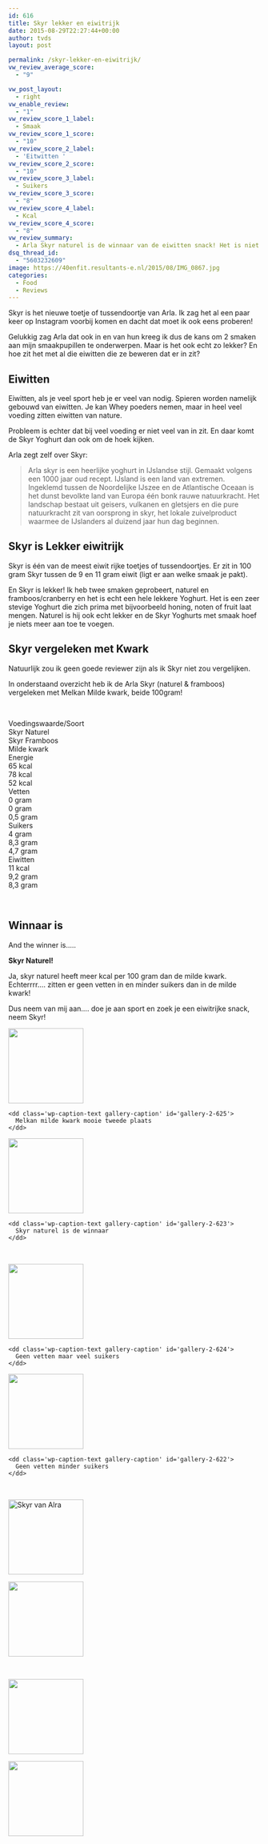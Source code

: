 ```yaml
---
id: 616
title: Skyr lekker en eiwitrijk
date: 2015-08-29T22:27:44+00:00
author: tvds
layout: post

permalink: /skyr-lekker-en-eiwitrijk/
vw_review_average_score:
  - "9"

vw_post_layout:
  - right
vw_enable_review:
  - "1"
vw_review_score_1_label:
  - Smaak
vw_review_score_1_score:
  - "10"
vw_review_score_2_label:
  - 'Eitwitten '
vw_review_score_2_score:
  - "10"
vw_review_score_3_label:
  - Suikers
vw_review_score_3_score:
  - "8"
vw_review_score_4_label:
  - Kcal
vw_review_score_4_score:
  - "8"
vw_review_summary:
  - Arla Skyr naturel is de winnaar van de eiwitten snack! Het is niet alleen lekker maar ook nog een verantwoord sport tussendoortje! Suikers hadden nog wel iets minder gemogen!
dsq_thread_id:
  - "5603232609"
image: https://40enfit.resultants-e.nl/2015/08/IMG_0867.jpg
categories:
  - Food
  - Reviews
---
```

Skyr is het nieuwe toetje of tussendoortje van Arla. Ik zag het al een paar keer op Instagram voorbij komen en dacht dat moet ik ook eens proberen!

Gelukkig zag Arla dat ook in en van hun kreeg ik dus de kans om 2 smaken aan mijn smaakpupillen te onderwerpen. Maar is het ook echt zo lekker? En hoe zit het met al die eiwitten die ze beweren dat er in zit?

<!--more-->

## Eiwitten

Eiwitten, als je veel sport heb je er veel van nodig. Spieren worden namelijk gebouwd van eiwitten. Je kan Whey poeders nemen, maar in heel veel voeding zitten eiwitten van nature.

Probleem is echter dat bij veel voeding er niet veel van in zit. En daar komt de Skyr Yoghurt dan ook om de hoek kijken.

Arla zegt zelf over Skyr:

> Arla skyr is een heerlijke yoghurt in IJslandse stijl. Gemaakt volgens een 1000 jaar oud recept. IJsland is een land van extremen. Ingeklemd tussen de Noordelijke IJszee en de Atlantische Oceaan is het dunst bevolkte land van Europa één bonk rauwe natuurkracht. Het landschap bestaat uit geisers, vulkanen en gletsjers en die pure natuurkracht zit van oorsprong in skyr, het lokale zuivelproduct waarmee de IJslanders al duizend jaar hun dag beginnen.

## Skyr is Lekker eiwitrijk

Skyr is één van de meest eiwit rijke toetjes of tussendoortjes. Er zit in 100 gram Skyr tussen de 9 en 11 gram eiwit (ligt er aan welke smaak je pakt).

En Skyr is lekker! Ik heb twee smaken geprobeert, naturel en framboos/cranberry en het is echt een hele lekkere Yoghurt. Het is een zeer stevige Yoghurt die zich prima met bijvoorbeeld honing, noten of fruit laat mengen. Naturel is hij ook echt lekker en de Skyr Yoghurts met smaak hoef je niets meer aan toe te voegen.

## Skyr vergeleken met Kwark

Natuurlijk zou ik geen goede reviewer zijn als ik Skyr niet zou vergelijken.

In onderstaand overzicht heb ik de Arla Skyr (naturel & framboos) vergeleken met Melkan Milde kwark, beide 100gram!

&nbsp;

<div class="omsc-one-fourth">
  Voedingswaarde/Soort
  
  <div class="clear">
  </div>
</div>

<div class="omsc-one-fourth">
  Skyr Naturel
  
  <div class="clear">
  </div>
</div>

<div class="omsc-one-fourth">
  Skyr Framboos
  
  <div class="clear">
  </div>
</div>

<div class="omsc-one-fourth omsc-last">
  Milde kwark
  
  <div class="clear">
  </div>
</div>

<div class="omsc-clear">
</div>

<div class="omsc-one-fourth">
  Energie
  
  <div class="clear">
  </div>
</div>

<div class="omsc-one-fourth">
  65 kcal
  
  <div class="clear">
  </div>
</div>

<div class="omsc-one-fourth">
  78 kcal
  
  <div class="clear">
  </div>
</div>

<div class="omsc-one-fourth omsc-last">
  52 kcal
  
  <div class="clear">
  </div>
</div>

<div class="omsc-clear">
</div>

<div class="omsc-one-fourth">
  Vetten
  
  <div class="clear">
  </div>
</div>

<div class="omsc-one-fourth">
  0 gram
  
  <div class="clear">
  </div>
</div>

<div class="omsc-one-fourth">
  0 gram
  
  <div class="clear">
  </div>
</div>

<div class="omsc-one-fourth omsc-last">
  0,5 gram
  
  <div class="clear">
  </div>
</div>

<div class="omsc-clear">
</div>

<div class="omsc-one-fourth">
  Suikers
  
  <div class="clear">
  </div>
</div>

<div class="omsc-one-fourth">
  4 gram
  
  <div class="clear">
  </div>
</div>

<div class="omsc-one-fourth">
  8,3 gram
  
  <div class="clear">
  </div>
</div>

<div class="omsc-one-fourth omsc-last">
  4,7 gram
  
  <div class="clear">
  </div>
</div>

<div class="omsc-clear">
</div>

<div class="omsc-one-fourth">
  Eiwitten
  
  <div class="clear">
  </div>
</div>

<div class="omsc-one-fourth">
  11 kcal
  
  <div class="clear">
  </div>
</div>

<div class="omsc-one-fourth">
  9,2 gram
  
  <div class="clear">
  </div>
</div>

<div class="omsc-one-fourth omsc-last">
  8,3 gram
  
  <div class="clear">
  </div>
</div>

<div class="omsc-clear">
</div>

&nbsp;

## Winnaar is

And the winner is&#8230;..

**Skyr Naturel!**

Ja, skyr naturel heeft meer kcal per 100 gram dan de milde kwark. Echterrrr&#8230;. zitten er geen vetten in en minder suikers dan in de milde kwark!

Dus neem van mij aan&#8230;. doe je aan sport en zoek je een eiwitrijke snack, neem Skyr!

<div id='gallery-2' class='gallery galleryid-616 gallery-columns-2 gallery-size-thumbnail'>
  <dl class='gallery-item'>
    <dt class='gallery-icon portrait'>
      <a href='https://40enfit.nl/skyr-lekker-en-eiwitrijk/img_0933/'><img width="150" height="150" src="https://40enfit.resultants-e.nl/2015/08/IMG_0933-150x150.jpg" class="attachment-thumbnail size-thumbnail" alt="" aria-describedby="gallery-2-625" srcset="https://40enfit.resultants-e.nl/2015/08/IMG_0933-150x150.jpg 150w, https://40enfit.resultants-e.nl/2015/08/IMG_0933-80x80.jpg 80w, https://40enfit.resultants-e.nl/2015/08/IMG_0933-360x360.jpg 360w, https://40enfit.resultants-e.nl/2015/08/IMG_0933-750x750.jpg 750w" sizes="(max-width: 150px) 100vw, 150px" /></a>
    </dt>
    
    <dd class='wp-caption-text gallery-caption' id='gallery-2-625'>
      Melkan milde kwark mooie tweede plaats
    </dd>
  </dl>
  
  <dl class='gallery-item'>
    <dt class='gallery-icon portrait'>
      <a href='https://40enfit.nl/skyr-lekker-en-eiwitrijk/img_0929/'><img width="150" height="150" src="https://40enfit.resultants-e.nl/2015/08/IMG_0929-150x150.jpg" class="attachment-thumbnail size-thumbnail" alt="" aria-describedby="gallery-2-623" srcset="https://40enfit.resultants-e.nl/2015/08/IMG_0929-150x150.jpg 150w, https://40enfit.resultants-e.nl/2015/08/IMG_0929-80x80.jpg 80w, https://40enfit.resultants-e.nl/2015/08/IMG_0929-360x360.jpg 360w, https://40enfit.resultants-e.nl/2015/08/IMG_0929-750x750.jpg 750w" sizes="(max-width: 150px) 100vw, 150px" /></a>
    </dt>
    
    <dd class='wp-caption-text gallery-caption' id='gallery-2-623'>
      Skyr naturel is de winnaar
    </dd>
  </dl>
  
  <br style="clear: both" />
  
  <dl class='gallery-item'>
    <dt class='gallery-icon portrait'>
      <a href='https://40enfit.nl/skyr-lekker-en-eiwitrijk/img_0923/'><img width="150" height="150" src="https://40enfit.resultants-e.nl/2015/08/IMG_0923-150x150.jpg" class="attachment-thumbnail size-thumbnail" alt="" aria-describedby="gallery-2-624" srcset="https://40enfit.resultants-e.nl/2015/08/IMG_0923-150x150.jpg 150w, https://40enfit.resultants-e.nl/2015/08/IMG_0923-80x80.jpg 80w, https://40enfit.resultants-e.nl/2015/08/IMG_0923-360x360.jpg 360w, https://40enfit.resultants-e.nl/2015/08/IMG_0923-750x750.jpg 750w" sizes="(max-width: 150px) 100vw, 150px" /></a>
    </dt>
    
    <dd class='wp-caption-text gallery-caption' id='gallery-2-624'>
      Geen vetten maar veel suikers
    </dd>
  </dl>
  
  <dl class='gallery-item'>
    <dt class='gallery-icon portrait'>
      <a href='https://40enfit.nl/skyr-lekker-en-eiwitrijk/img_0928/'><img width="150" height="150" src="https://40enfit.resultants-e.nl/2015/08/IMG_0928-150x150.jpg" class="attachment-thumbnail size-thumbnail" alt="" aria-describedby="gallery-2-622" srcset="https://40enfit.resultants-e.nl/2015/08/IMG_0928-150x150.jpg 150w, https://40enfit.resultants-e.nl/2015/08/IMG_0928-80x80.jpg 80w, https://40enfit.resultants-e.nl/2015/08/IMG_0928-360x360.jpg 360w, https://40enfit.resultants-e.nl/2015/08/IMG_0928-750x750.jpg 750w" sizes="(max-width: 150px) 100vw, 150px" /></a>
    </dt>
    
    <dd class='wp-caption-text gallery-caption' id='gallery-2-622'>
      Geen vetten minder suikers
    </dd>
  </dl>
  
  <br style="clear: both" />
  
  <dl class='gallery-item'>
    <dt class='gallery-icon landscape'>
      <a href='https://40enfit.nl/skyr-lekker-en-eiwitrijk/img_0867/'><img width="150" height="150" src="https://40enfit.resultants-e.nl/2015/08/IMG_0867-150x150.jpg" class="attachment-thumbnail size-thumbnail" alt="Skyr van Alra" srcset="https://40enfit.resultants-e.nl/2015/08/IMG_0867-150x150.jpg 150w, https://40enfit.resultants-e.nl/2015/08/IMG_0867-300x300.jpg 300w, https://40enfit.resultants-e.nl/2015/08/IMG_0867-80x80.jpg 80w, https://40enfit.resultants-e.nl/2015/08/IMG_0867-360x360.jpg 360w, https://40enfit.resultants-e.nl/2015/08/IMG_0867-750x750.jpg 750w, https://40enfit.resultants-e.nl/2015/08/IMG_0867.jpg 1024w" sizes="(max-width: 150px) 100vw, 150px" /></a>
    </dt>
  </dl>
  
  <dl class='gallery-item'>
    <dt class='gallery-icon portrait'>
      <a href='https://40enfit.nl/skyr-lekker-en-eiwitrijk/img_0925/'><img width="150" height="150" src="https://40enfit.resultants-e.nl/2015/08/IMG_0925-150x150.jpg" class="attachment-thumbnail size-thumbnail" alt="" srcset="https://40enfit.resultants-e.nl/2015/08/IMG_0925-150x150.jpg 150w, https://40enfit.resultants-e.nl/2015/08/IMG_0925-80x80.jpg 80w, https://40enfit.resultants-e.nl/2015/08/IMG_0925-360x360.jpg 360w, https://40enfit.resultants-e.nl/2015/08/IMG_0925-750x750.jpg 750w" sizes="(max-width: 150px) 100vw, 150px" /></a>
    </dt>
  </dl>
  
  <br style="clear: both" />
  
  <dl class='gallery-item'>
    <dt class='gallery-icon portrait'>
      <a href='https://40enfit.nl/skyr-lekker-en-eiwitrijk/img_0926/'><img width="150" height="150" src="https://40enfit.resultants-e.nl/2015/08/IMG_0926-150x150.jpg" class="attachment-thumbnail size-thumbnail" alt="" srcset="https://40enfit.resultants-e.nl/2015/08/IMG_0926-150x150.jpg 150w, https://40enfit.resultants-e.nl/2015/08/IMG_0926-80x80.jpg 80w, https://40enfit.resultants-e.nl/2015/08/IMG_0926-360x360.jpg 360w, https://40enfit.resultants-e.nl/2015/08/IMG_0926-750x750.jpg 750w" sizes="(max-width: 150px) 100vw, 150px" /></a>
    </dt>
  </dl>
  
  <dl class='gallery-item'>
    <dt class='gallery-icon portrait'>
      <a href='https://40enfit.nl/skyr-lekker-en-eiwitrijk/img_0924/'><img width="150" height="150" src="https://40enfit.resultants-e.nl/2015/08/IMG_0924-150x150.jpg" class="attachment-thumbnail size-thumbnail" alt="" srcset="https://40enfit.resultants-e.nl/2015/08/IMG_0924-150x150.jpg 150w, https://40enfit.resultants-e.nl/2015/08/IMG_0924-80x80.jpg 80w, https://40enfit.resultants-e.nl/2015/08/IMG_0924-360x360.jpg 360w, https://40enfit.resultants-e.nl/2015/08/IMG_0924-750x750.jpg 750w" sizes="(max-width: 150px) 100vw, 150px" /></a>
    </dt>
  </dl>
  
  <br style="clear: both" />
</div>